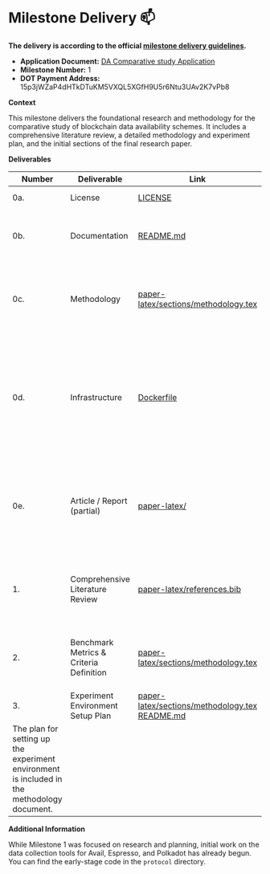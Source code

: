 # Milestone Delivery :mailbox:

**The delivery is according to the official [milestone delivery guidelines](https://github.com/w3f/Grants-Program/blob/master/docs/Support%20Docs/milestone-deliverables-guidelines.md).**

* **Application Document:** [DA Comparative study Application](https://github.com/w3f/Grants-Program/blob/master/applications/da_comparative_study.md)
* **Milestone Number:** 1
* **DOT Payment Address:** 15p3jWZaP4dHTkDTuKM5VXQL5XGfH9U5r6Ntu3UAv2K7vPb8

**Context**

This milestone delivers the foundational research and methodology for the comparative study of blockchain data availability schemes. It includes a comprehensive literature review, a detailed methodology and experiment plan, and the initial sections of the final research paper.

**Deliverables**

| Number | Deliverable | Link | Notes |
|---|---|---|---|
| 0a. | License | [LICENSE](https://github.com/Chainscore/DA-Research/blob/main/LICENSE) | Apache 2.0 License |
| 0b. | Documentation | [README.md](https://github.com/Chainscore/DA-Research/blob/main/README.md) | The main README provides an overview of the project. |
| 0c. | Methodology | [paper-latex/sections/methodology.tex](https://github.com/Chainscore/DA-Research/blob/main/paper-latex/sections/methodology.tex) | The methodology for the comparative study is detailed in this document. |
| 0d. | Infrastructure | [Dockerfile](https://github.com/Chainscore/DA-Research/blob/main/Dockerfile) | The Dockerfile sets up the research environment with all necessary dependencies including LaTeX, Python, and required packages for data analysis. |
| 0e. | Article / Report (partial) | [paper-latex/](https://github.com/Chainscore/DA-Research/tree/main/paper-latex) | The introduction, background, and methodology sections of the final report are in the `paper-latex` directory. |
| 1. | Comprehensive Literature Review | [paper-latex/references.bib](https://github.com/Chainscore/DA-Research/blob/main/paper-latex/references.bib) | The literature review is part of the paper in the `paper-latex` directory, with references in `references.bib`. |
| 2. | Benchmark Metrics & Criteria Definition | [paper-latex/sections/methodology.tex](https://github.com/Chainscore/DA-Research/blob/main/paper-latex/sections/methodology.tex) | The benchmark metrics and criteria are defined in the methodology document. |
| 3. | Experiment Environment Setup Plan | [paper-latex/sections/methodology.tex](https://github.com/Chainscore/DA-Research/blob/main/paper-latex/sections/methodology.tex) [README.md](https://github.com/Chainscore/DA-Research/blob/main/README.md)
| The plan for setting up the experiment environment is included in the methodology document. |

**Additional Information**

While Milestone 1 was focused on research and planning, initial work on the data collection tools for Avail, Espresso, and Polkadot has already begun. You can find the early-stage code in the `protocol` directory.